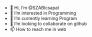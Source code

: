 - 👋 Hi, I’m @SZABIcsapat
- 👀 I’m interested in Programming
- 🌱 I’m currently learning Program
- 💞️ I’m looking to collaborate on  github
- 📫 How to reach me in web

<!---
SZABIcsapat/SZABIcsapat is a ✨ special ✨ repository because its `README.md` (this file) appears on your GitHub profile.
You can click the Preview link to take a look at your changes.
--->

